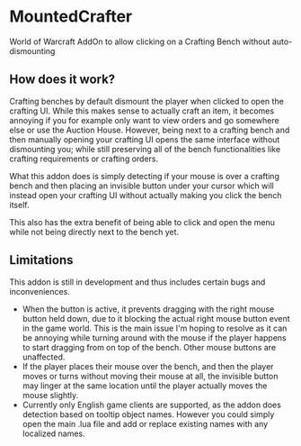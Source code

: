 # MountedCrafter
World of Warcraft AddOn to allow clicking on a Crafting Bench without auto-dismounting

## How does it work?
Crafting benches by default dismount the player when clicked to open the crafting UI. While this makes sense to actually craft an item, it becomes annoying if you for example only want to view orders and go somewhere else or use the Auction House. However, being next to a crafting bench and then manually opening your crafting UI opens the same interface without dismounting you; while still preserving all of the bench functionalities like crafting requirements or crafting orders.

What this addon does is simply detecting if your mouse is over a crafting bench and then placing an invisible button under your cursor which will instead open your crafting UI without actually making you click the bench itself.

This also has the extra benefit of being able to click and open the menu while not being directly next to the bench yet.

## Limitations
This addon is still in development and thus includes certain bugs and inconveniences.
- When the button is active, it prevents dragging with the right mouse button held down, due to it blocking the actual right mouse button event in the game world. This is the main issue I'm hoping to resolve as it can be annoying while turning around with the mouse if the player happens to start dragging from on top of the bench. Other mouse buttons are unaffected.
- If the player places their mouse over the bench, and then the player moves or turns without moving their mouse at all, the invisible button may linger at the same location until the player actually moves the mouse slightly.
- Currently only English game clients are supported, as the addon does detection based on tooltip object names. However you could simply open the main .lua file and add or replace existing names with any localized names.
